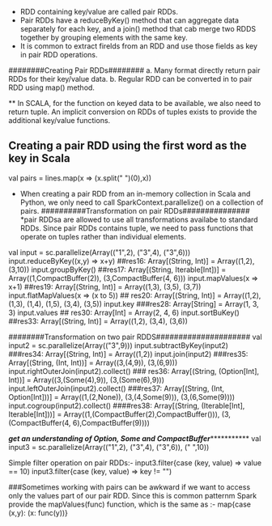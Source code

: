 * RDD containing key/value are called pair RDDs.
* Pair RDDs have a reduceByKey() method that can aggregate data separately for each key, and a join() method that cab merge two RDDS together by grouping elements with the same key. 
* It is common to extract firelds from an RDD and use those fields as key in pair RDD operations. 

########Creating Pair RDDs########
a. Many format directly return pair RDDs for their key/value data. 
b. Regular RDD  can be converted in to pair RDD using map() method. 

** In SCALA, for the function on keyed data to be available, we also need to return tuple. An implicit conversion on RDDs of tuples exists to provide the additional key/value functions. 
## Creating a pair RDD using the first word as the key in Scala
val pairs = lines.map(x => (x.split(" ")(0),x))

* When creating a pair RDD from an in-memory collection in Scala and Python, we only need to call SparkContext.parallelize() on a collection of pairs. 
##########Transformation on pair RDDs###############
*pair RDDsa are allowed to use all transformations availabe to standard RDDs. Since pair RDDs contains tuple, we need to pass functions that operate on tuples rather than individual elements. 

val input = sc.parallelize(Array(("1",2), ("3",4), ("3",6)))
input.reduceByKey((x,y) => x+y) ##res16: Array[(String, Int)] = Array((1,2), (3,10))
input.groupByKey()  ##res17: Array[(String, Iterable[Int])] = Array((1,CompactBuffer(2)), (3,CompactBuffer(4, 6)))
input.mapValues(x => x+1) ##res19: Array[(String, Int)] = Array((1,3), (3,5), (3,7))
input.flatMapValues(x => (x to 5)) 	## res20: Array[(String, Int)] = Array((1,2), (1,3), (1,4), (1,5), (3,4), (3,5))
input.key 	###res28: Array[String] = Array(1, 3, 3)
input.values  ## res30: Array[Int] = Array(2, 4, 6)
input.sortBuKey()  ##res33: Array[(String, Int)] = Array((1,2), (3,4), (3,6))

########Transformation on two pair RDDS#####################
val input2 = sc.parallelize(Array(("3",9)))
input.subtractByKey(input2)   ###res34: Array[(String, Int)] = Array((1,2))
input.join(input2)   	###res35: Array[(String, (Int, Int))] = Array((3,(4,9)), (3,(6,9)))
input.rightOuterJoin(input2).collect()    ### res36: Array[(String, (Option[Int], Int))] = Array((3,(Some(4),9)), (3,(Some(6),9)))
input.leftOuterJoin(input2).collect()		###res37: Array[(String, (Int, Option[Int]))] = Array((1,(2,None)), (3,(4,Some(9))), (3,(6,Some(9))))
input.cogroup(input2).collect()				####res38: Array[(String, (Iterable[Int], Iterable[Int]))] = Array((1,(CompactBuffer(2),CompactBuffer())), (3,(CompactBuffer(4, 6),CompactBuffer(9))))

*********************get an understanding of Option, Some and CompactBuffer********************************
val input3 = sc.parallelize(Array(("1",2), ("3",4), ("3",6)), (" ",10))

Simple filter operation on pair RDDs:-
input3.filter{case (key, value) => value == 10)
input3.filter{case (key, value) => key != "")

###Sometimes working with pairs can be awkward if we want to access only the values part of our pair RDD. Since this is common patternm Spark provide the mapValues(func) function, which is the same as :-
map{case (x,y): (x: func(y))}
